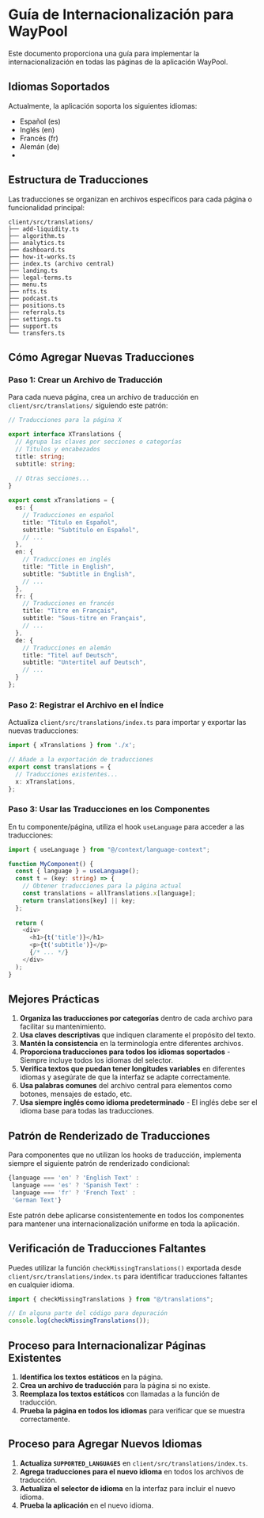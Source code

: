 # Guía de Internacionalización para WayPool

Este documento proporciona una guía para implementar la internacionalización en todas las páginas de la aplicación WayPool.

## Idiomas Soportados

Actualmente, la aplicación soporta los siguientes idiomas:

- Español (es)
- Inglés (en)
- Francés (fr)
- Alemán (de)
- 

## Estructura de Traducciones

Las traducciones se organizan en archivos específicos para cada página o funcionalidad principal:

```
client/src/translations/
├── add-liquidity.ts
├── algorithm.ts
├── analytics.ts
├── dashboard.ts
├── how-it-works.ts
├── index.ts (archivo central)
├── landing.ts
├── legal-terms.ts
├── menu.ts
├── nfts.ts
├── podcast.ts
├── positions.ts
├── referrals.ts
├── settings.ts
├── support.ts
└── transfers.ts
```

## Cómo Agregar Nuevas Traducciones

### Paso 1: Crear un Archivo de Traducción

Para cada nueva página, crea un archivo de traducción en `client/src/translations/` siguiendo este patrón:

```typescript
// Traducciones para la página X

export interface XTranslations {
  // Agrupa las claves por secciones o categorías
  // Títulos y encabezados
  title: string;
  subtitle: string;
  
  // Otras secciones...
}

export const xTranslations = {
  es: {
    // Traducciones en español
    title: "Título en Español",
    subtitle: "Subtítulo en Español",
    // ...
  },
  en: {
    // Traducciones en inglés
    title: "Title in English",
    subtitle: "Subtitle in English",
    // ...
  },
  fr: {
    // Traducciones en francés
    title: "Titre en Français",
    subtitle: "Sous-titre en Français",
    // ...
  },
  de: {
    // Traducciones en alemán
    title: "Titel auf Deutsch",
    subtitle: "Untertitel auf Deutsch",
    // ...
  }
};
```

### Paso 2: Registrar el Archivo en el Índice

Actualiza `client/src/translations/index.ts` para importar y exportar las nuevas traducciones:

```typescript
import { xTranslations } from './x';

// Añade a la exportación de traducciones
export const translations = {
  // Traducciones existentes...
  x: xTranslations,
};
```

### Paso 3: Usar las Traducciones en los Componentes

En tu componente/página, utiliza el hook `useLanguage` para acceder a las traducciones:

```typescript
import { useLanguage } from "@/context/language-context";

function MyComponent() {
  const { language } = useLanguage();
  const t = (key: string) => {
    // Obtener traducciones para la página actual
    const translations = allTranslations.x[language];
    return translations[key] || key;
  };
  
  return (
    <div>
      <h1>{t('title')}</h1>
      <p>{t('subtitle')}</p>
      {/* ... */}
    </div>
  );
}
```

## Mejores Prácticas

1. **Organiza las traducciones por categorías** dentro de cada archivo para facilitar su mantenimiento.
2. **Usa claves descriptivas** que indiquen claramente el propósito del texto.
3. **Mantén la consistencia** en la terminología entre diferentes archivos.
4. **Proporciona traducciones para todos los idiomas soportados** - Siempre incluye todos los idiomas del selector.
5. **Verifica textos que puedan tener longitudes variables** en diferentes idiomas y asegúrate de que la interfaz se adapte correctamente.
6. **Usa palabras comunes** del archivo central para elementos como botones, mensajes de estado, etc.
7. **Usa siempre inglés como idioma predeterminado** - El inglés debe ser el idioma base para todas las traducciones.

## Patrón de Renderizado de Traducciones

Para componentes que no utilizan los hooks de traducción, implementa siempre el siguiente patrón de renderizado condicional:

```jsx
{language === 'en' ? 'English Text' : 
 language === 'es' ? 'Spanish Text' : 
 language === 'fr' ? 'French Text' : 
 'German Text'}
```

Este patrón debe aplicarse consistentemente en todos los componentes para mantener una internacionalización uniforme en toda la aplicación.

## Verificación de Traducciones Faltantes

Puedes utilizar la función `checkMissingTranslations()` exportada desde `client/src/translations/index.ts` para identificar traducciones faltantes en cualquier idioma.

```typescript
import { checkMissingTranslations } from "@/translations";

// En alguna parte del código para depuración
console.log(checkMissingTranslations());
```

## Proceso para Internacionalizar Páginas Existentes

1. **Identifica los textos estáticos** en la página.
2. **Crea un archivo de traducción** para la página si no existe.
3. **Reemplaza los textos estáticos** con llamadas a la función de traducción.
4. **Prueba la página en todos los idiomas** para verificar que se muestra correctamente.

## Proceso para Agregar Nuevos Idiomas

1. **Actualiza `SUPPORTED_LANGUAGES`** en `client/src/translations/index.ts`.
2. **Agrega traducciones para el nuevo idioma** en todos los archivos de traducción.
3. **Actualiza el selector de idioma** en la interfaz para incluir el nuevo idioma.
4. **Prueba la aplicación** en el nuevo idioma.
